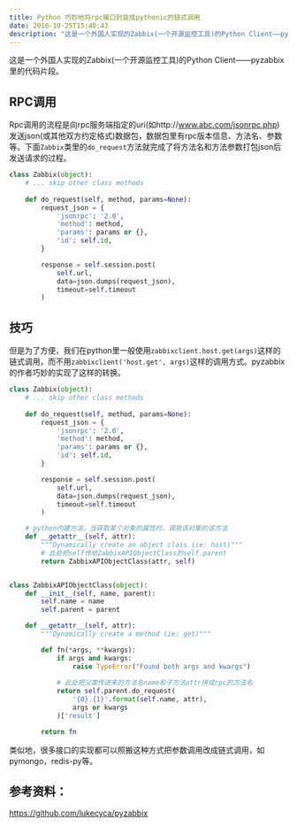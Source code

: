 ```yaml
---
title: Python 巧妙地将rpc接口封装成pythonic的链式调用
date: 2016-10-25T15:40:43
description: "这是一个外国人实现的Zabbix(一个开源监控工具)的Python Client——pyzabbix里的代码片段"
---
```


这是一个外国人实现的Zabbix(一个开源监控工具)的Python Client——pyzabbix里的代码片段。


## RPC调用

Rpc调用的流程是向rpc服务端指定的uri(如http://www.abc.com/jsonrpc.php) 发送json(或其他双方约定格式)数据包，数据包里有rpc版本信息、方法名、参数等。下面`Zabbix`类里的`do_request`方法就完成了将方法名和方法参数打包json后发送请求的过程。

```python
class Zabbix(object):
    # ... skip other class methods
    
    def do_request(self, method, params=None):
        request_json = {
            'jsonrpc': '2.0',
            'method': method,
            'params': params or {},
            'id': self.id,
        }

        response = self.session.post(
            self.url,
            data=json.dumps(request_json),
            timeout=self.timeout
        )
```

## 技巧

但是为了方便，我们在python里一般使用`zabbixclient.host.get(args)`这样的链式调用，而不用`zabbixclient('host.get', args)`这样的调用方式。pyzabbix的作者巧妙的实现了这样的转换。

```python
class Zabbix(object):
    # ... skip other class methods
    
    def do_request(self, method, params=None):
        request_json = {
            'jsonrpc': '2.0',
            'method': method,
            'params': params or {},
            'id': self.id,
        }

        response = self.session.post(
            self.url,
            data=json.dumps(request_json),
            timeout=self.timeout
        )

    # python内建方法，当获取某个对象的属性时，调用该对象的该方法
    def __getattr__(self, attr):
        """Dynamically create an object class (ie: host)"""
        # 此处把self传给ZabbixAPIObjectClass的self.parent
        return ZabbixAPIObjectClass(attr, self)


class ZabbixAPIObjectClass(object):
    def __init__(self, name, parent):
        self.name = name
        self.parent = parent

    def __getattr__(self, attr):
        """Dynamically create a method (ie: get)"""

        def fn(*args, **kwargs):
            if args and kwargs:
                raise TypeError("Found both args and kwargs")
        
            # 此处把父类传进来的方法名name和子方法attr拼成rpc的方法名
            return self.parent.do_request(
                '{0}.{1}'.format(self.name, attr),
                args or kwargs
            )['result']

        return fn
```

类似地，很多接口的实现都可以照搬这种方式把参数调用改成链式调用，如pymongo，redis-py等。

## 参考资料：

<https://github.com/lukecyca/pyzabbix>

